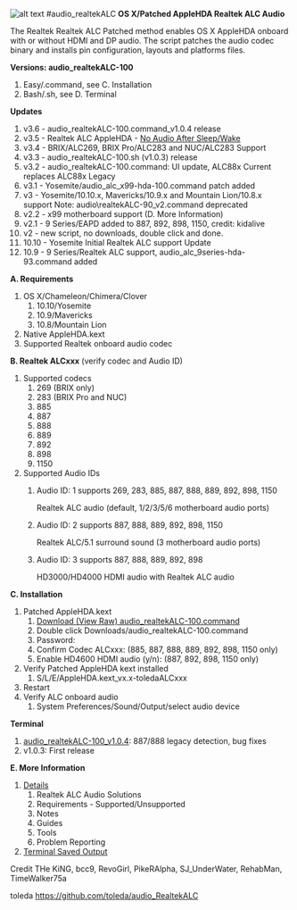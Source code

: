 ![alt text](https://github.com/toleda/audio_RealtekALC/blob/master/sound.jpeg)
#audio_realtekALC
**OS X/Patched AppleHDA Realtek ALC Audio**

The Realtek Realtek ALC Patched method enables OS X AppleHDA onboard with or without HDMI and DP audio.  The script patches the audio codec binary and installs pin configuration, layouts and platforms files.

**Versions: audio_realtekALC-100**

1. Easy/.command, see C. Installation
2. Bash/.sh, see D. Terminal

**Updates**

1.  v3.6 - audio_realtekALC-100.command_v1.0.4 release
2.  v3.5 - Realtek ALC AppleHDA - [No Audio After Sleep/Wake](https://github.com/toleda/audio_ALC_guides)
3.  v3.4 - BRIX/ALC269, BRIX Pro/ALC283 and NUC/ALC283 Support
4.  v3.3 - audio_realtekALC-100.sh (v1.0.3) release
5.  v3.2 - audio_realtekALC-100.command: UI update, ALC88x Current replaces ALC88x Legacy
6.  v3.1 - Yosemite/audio_alc_x99-hda-100.command patch added
7.  v3 - Yosemite/10.10.x, Mavericks/10.9.x and Mountain Lion/10.8.x support
    Note: audio\realtekALC-90_v2.command deprecated
8.  v2.2 - x99 motherboard support (D. More Information)
9.  v2.1 - 9 Series/EAPD added to 887, 892, 898, 1150, credit: kidalive
10. v2 - new script, no downloads, double click and done.
11. 10.10 - Yosemite Initial Realtek ALC support Update
12. 10.9 - 9 Series/Realtek ALC support, audio_alc_9series-hda-93.command added

**A. Requirements**

1.  OS X/Chameleon/Chimera/Clover
    1.  10.10/Yosemite
    2.  10.9/Mavericks
    3.  10.8/Mountain Lion
2.  Native AppleHDA.kext
3.  Supported Realtek onboard audio codec

**B. Realtek ALCxxx** (verify codec and Audio ID)

1.  Supported codecs
    1.  269 (BRIX only)
    2.  283 (BRIX Pro and NUC)
    3.  885
    4.  887
    5.  888
    6.  889
    7.  892
    8.  898
    9.  1150
2.  Supported Audio IDs
    1.  Audio ID: 1 supports 269, 283, 885, 887, 888, 889, 892, 898, 1150

        Realtek ALC audio (default, 1/2/3/5/6 motherboard audio ports)
    2.  Audio ID: 2 supports 887, 888, 889, 892, 898, 1150

        Realtek ALC/5.1 surround sound (3 motherboard audio ports)
    3.  Audio ID: 3 supports 887, 888, 889, 892, 898

        HD3000/HD4000 HDMI audio with Realtek ALC audio

**C. Installation**

1. Patched AppleHDA.kext
    1. [Download (View Raw) audio\_realtekALC-100.command](https://github.com/toleda/audio_RealtekALC/blob/master/audio_realtekALC-100.command.zip)
    2. Double click Downloads/audio_realtekALC-100.command
    3. Password:
    4. Confirm Codec ALCxxx: (885, 887, 888, 889, 892, 898, 1150 only)
    5. Enable HD4600 HDMI audio (y/n): (887, 892, 898, 1150 only)
2. Verify Patched AppleHDA kext installed
    1. S/L/E/AppleHDA.kext_vx.x-toledaALCxxx
3. Restart
4. Verify ALC onboard audio
    1. System Preferences/Sound/Output/select audio device

**Terminal**

1. [audio_realtekALC-100_v1.0.4](https://github.com/toleda/audio_RealtekALC/blob/master/audio_realtekALC-100.sh): 887/888 legacy detection, bug fixes
2. v1.0.3: First release

**E. More Information**

1. [Details](https://github.com/toleda/audio_RealtekALC/blob/master/DETAILS.md)
    1.  Realtek ALC Audio Solutions
    2.  Requirements - Supported/Unsupported
    3.  Notes
    4.  Guides
    5.  Tools
    6.  Problem Reporting
2. [Terminal Saved Output](https://github.com/toleda/audio_RealtekALC/blob/master/Terminal%20Saved%20Output_v1.0.4)

Credit
THe KiNG, bcc9, RevoGirl, PikeRAlpha, SJ_UnderWater, RehabMan, TimeWalker75a

toleda
https://github.com/toleda/audio_RealtekALC